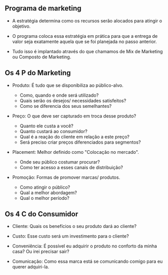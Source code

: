 ## Programa de marketing

* A estratégia determina como os recursos serão alocados para atingir o objetivo.

* O programa coloca essa estratégia em prática para que a entrega de valor seja exatamente aquela que se foi planejada no passo anterior.

* Tudo isso é implantado através do que chamamos de Mix de Marketing ou Composto de Marketing.

## Os 4 P do Marketing

* Produto: É tudo que se disponibiliza ao público-alvo.
    - Como, quando e onde será utilizado?
    - Quais serão os desejos/ necessidades satisfeitos?
    - Como se diferencia dos seus semelhantes?

* Preço: O que deve ser capturado em troca desse produto?
    - Quanto ele custa a você?
    - Quanto custará ao consumidor?
    - Qual é a reação do cliente em relação a este preço?
    - Será preciso criar preços diferenciados para segmentos?

* Placement: Melhor definido como "Colocação no mercado".
    - Onde seu público costumar procurar?
    - Como ter acesso a esses canais de distribuição?

* Promoção: Formas de promover marcas/ produtos.
    - Como atingir o público?
    - Qual a melhor abordagem?
    - Qual o melhor período?


## Os 4 C do Consumidor

* Cliente: Quais os benefícios o seu produto dará ao cliente?

* Custo: Esse custo será um investimento para o cliente?

* Conveniência: É possível eu adquirir o produto no conforto da minha casa? Ou irei precisar sair?

* Comunicação: Como essa marca está se comunicando comigo para eu querer adquiri-la.
